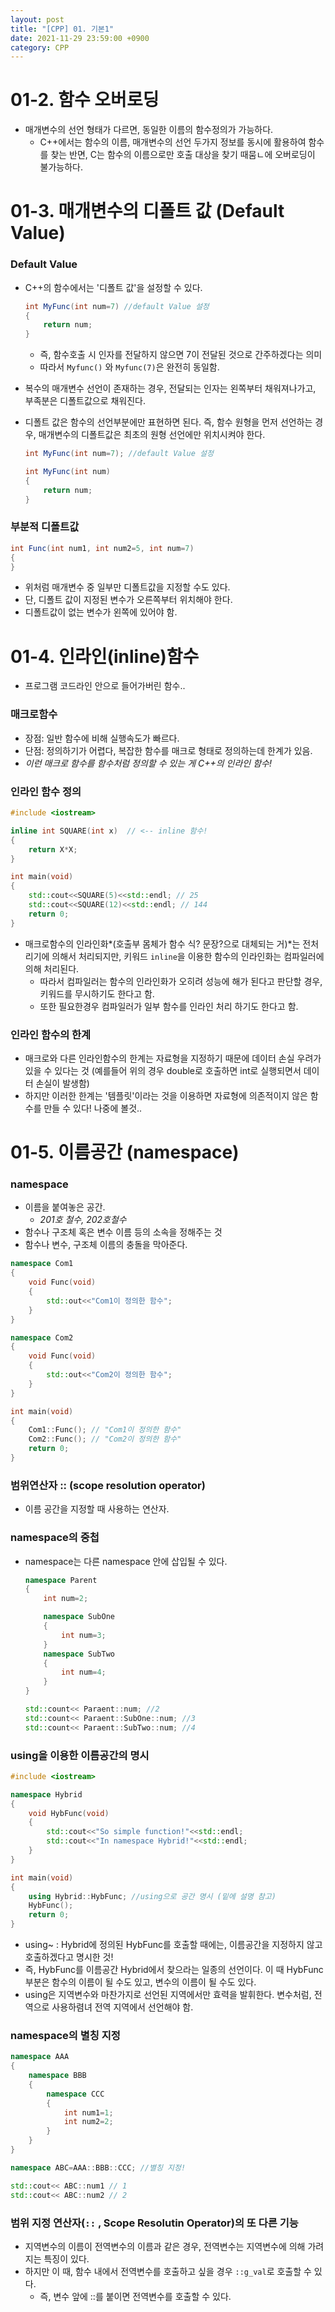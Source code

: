 ```yaml
---
layout: post
title: "[CPP] 01. 기본1"
date: 2021-11-29 23:59:00 +0900
category: CPP
---
```


# 01-2. 함수 오버로딩

- 매개변수의 선언 형태가 다르면, 동일한 이름의 함수정의가 가능하다.
    - C++에서는 함수의 이름, 매개변수의 선언 두가지 정보를 동시에 활용하여 함수를 찾는 반면, C는 함수의 이름으로만 호출 대상을 찾기 때뭄ㄴ에 오버로딩이 불가능하다.

# 01-3. 매개변수의 디폴트 값 (Default Value)

### Default Value

- C++의 함수에서는 '디폴트 값'을 설정할 수 있다.
    
    ```java
    int MyFunc(int num=7) //default Value 설정
    {
    	return num;
    }
    ```
    
    - 즉, 함수호출 시 인자를 전달하지 않으면 7이 전달된 것으로 간주하겠다는 의미
    - 따라서 `Myfunc()` 와 `Myfunc(7)`은 완전히 동일함.
- 복수의 매개변수 선언이 존재하는 경우, 전달되는 인자는 왼쪽부터 채워져나가고, 부족분은 디폴트값으로 채워진다.
- 디폴트 값은 함수의 선언부분에만 표현하면 된다. 즉, 함수 원형을 먼저 선언하는 경우, 매개변수의 디폴트값은 최초의 원형 선언에만 위치시켜야 한다.
    
    ```java
    int MyFunc(int num=7); //default Value 설정
    
    int MyFunc(int num) 
    {
    	return num;
    }
    ```
    

### 부분적 디폴트값

```java
int Func(int num1, int num2=5, int num=7)
{
}
```

- 위처럼 매개변수 중 일부만 디폴트값을 지정할 수도 있다.
- 단, 디폴트 값이 지정된 변수가 오른쪽부터 위치해야 한다.
- 디폴트값이 없는 변수가 왼쪽에 있어야 함.

# 01-4. 인라인(inline)함수

- 프로그램 코드라인 안으로 들어가버린 함수..

### 매크로함수

- 장점: 일반 함수에 비해 실행속도가 빠르다.
- 단점: 정의하기가 어렵다, 복잡한 함수를 매크로 형태로 정의하는데 한계가 있음.
- *이런 매크로 함수를 함수처럼 정의할 수 있는 게 C++의 인라인 함수!*

### 인라인 함수 정의

```cpp
#include <iostream>

inline int SQUARE(int x)  // <-- inline 함수!
{
	return X*X;
}

int main(void)
{
	std::cout<<SQUARE(5)<<std::endl; // 25
	std::cout<<SQUARE(12)<<std::endl; // 144
	return 0;
}
```

- 매크로함수의 인라인화*(호출부 몸체가 함수 식? 문장?으로 대체되는 거)*는 전처리기에 의해서 처리되지만, 키워드 `inline`을 이용한 함수의 인라인화는 컴파일러에 의해 처리된다.
    - 따라서 컴파일러는 함수의 인라인화가 오히려 성능에 해가 된다고 판단할 경우, 키워드를 무시하기도 한다고 함.
    - 또한 필요한경우 컴파일러가 일부 함수를 인라인 처리 하기도 한다고 함.

### 인라인 함수의 한계

- 매크로와 다른 인라인함수의 한계는 자료형을 지정하기 때문에 데이터 손실 우려가 있을 수 있다는 것 (예를들어 위의 경우 double로 호출하면 int로 실행되면서 데이터 손실이 발생함)
- 하지만 이러한 한계는 '템플릿'이라는 것을 이용하면 자료형에 의존적이지 않은 함수를 만들 수 있다! 나중에 볼것..

# 01-5. 이름공간 (namespace)

### namespace

- 이름을 붙여놓은 공간.
    - *201호 철수, 202호철수*
- 함수나 구조체 혹은 변수 이름 등의 소속을 정해주는 것
- 함수나 변수, 구조체 이름의 충돌을 막아준다.

```cpp
namespace Com1
{
	void Func(void)
	{
		std::out<<"Com1이 정의한 함수";
	}
}

namespace Com2
{
	void Func(void)
	{
		std::out<<"Com2이 정의한 함수";
	}
}

int main(void)
{
	Com1::Func(); // "Com1이 정의한 함수"
	Com2::Func(); // "Com2이 정의한 함수"
	return 0;
}
```

### 범위연산자 :: (scope resolution operator)

- 이름 공간을 지정할 때 사용하는 연산자.

### namespace의 중첩

- namespace는 다른 namespace 안에 삽입될 수 있다.
    
    ```cpp
    namespace Parent
    {
    	int num=2;
    
    	namespace SubOne
    	{
    		int num=3;
    	}
    	namespace SubTwo
    	{
    		int num=4;
    	}
    }
    
    std::count<< Paraent::num; //2
    std::count<< Paraent::SubOne::num; //3
    std::count<< Paraent::SubTwo::num; //4
    ```
    

### using을 이용한 이름공간의 명시

```cpp
#include <iostream>

namespace Hybrid
{
	void HybFunc(void)
	{
		std::cout<<"So simple function!"<<std::endl;
		std::cout<<"In namespace Hybrid!"<<std::endl;
	}
}

int main(void)
{
	using Hybrid::HybFunc; //using으로 공간 명시 (밑에 설명 참고)
	HybFunc();
	return 0;
}
```

- using~ : Hybrid에 정의된 HybFunc를 호출할 때에는, 이름공간을 지정하지 않고 호출하겠다고 명시한 것!
- 즉, HybFunc를 이름공간 Hybrid에서 찾으라는 일종의 선언이다. 이 때 HybFunc부분은 함수의 이름이 될 수도 있고, 변수의 이름이 될 수도 있다.
- using은 지역변수와 마찬가지로 선언된 지역에서만 효력을 발휘한다. 변수처럼, 전역으로 사용하렴녀 전역 지역에서 선언해야 함.

### namespace의 별칭 지정

```cpp
namespace AAA
{
	namespace BBB
	{
		namespace CCC
		{
			int num1=1;
			int num2=2;
		}
	}
}

namespace ABC=AAA::BBB::CCC; //별칭 지정!

std::cout<< ABC::num1 // 1
std::cout<< ABC::num2 // 2
```

### 범위 지정 연산자(`::` , Scope Resolutin Operator)의 또 다른 기능

- 지역변수의 이름이 전역변수의 이름과 같은 경우, 전역변수는 지역변수에 의해 가려지는 특징이 있다.
- 하지만 이 때, 함수 내에서 전역변수를 호출하고 싶을 경우 `::g_val`로 호출할 수 있다.
    - 즉, 변수 앞에 ::를 붙이면 전역변수를 호출할 수 있다.